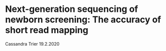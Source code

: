 # Next-generation sequencing of newborn screening: The accuracy of short read mapping

Cassandra Trier
19.2.2020




